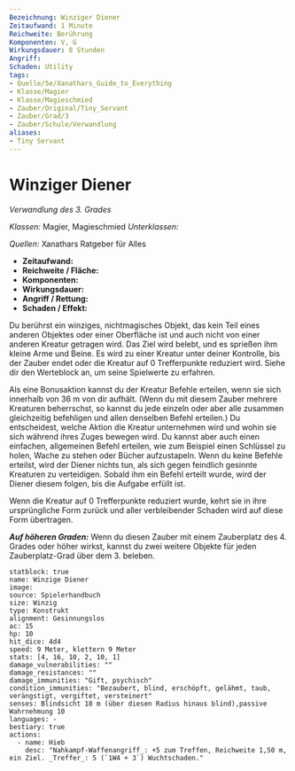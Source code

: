 ```yaml
---
Bezeichnung: Winziger Diener
Zeitaufwand: 1 Minute
Reichweite: Berührung
Komponenten: V, G
Wirkungsdauer: 8 Stunden
Angriff: 
Schaden: Utility
tags:
- Quelle/5e/Xanathars_Guide_to_Everything
- Klasse/Magier
- Klasse/Magieschmied
- Zauber/Original/Tiny_Servant
- Zauber/Grad/3
- Zauber/Schule/Verwandlung
aliases: 
- Tiny Servant
---
```

# Winziger Diener
_Verwandlung des 3. Grades_

_Klassen:_ Magier, Magieschmied
_Unterklassen:_

_Quellen:_ Xanathars Ratgeber für Alles
 
- **Zeitaufwand:** 
- **Reichweite / Fläche:** 
- **Komponenten:** 
- **Wirkungsdauer:** 
- **Angriff / Rettung:** 
- **Schaden / Effekt:**  

Du berührst ein winziges, nichtmagisches Objekt, das kein Teil eines anderen Objektes oder einer Oberfläche ist und auch nicht von einer anderen Kreatur getragen wird. Das Ziel wird belebt, und es sprießen ihm kleine Arme und Beine. Es wird zu einer Kreatur unter deiner Kontrolle, bis der Zauber endet oder die Kreatur auf 0 Trefferpunkte reduziert wird. Siehe dir den Werteblock an, um seine Spielwerte zu erfahren.

Als eine Bonusaktion kannst du der Kreatur Befehle erteilen, wenn sie sich innerhalb von 36 m von dir aufhält. (Wenn du mit diesem Zauber mehrere Kreaturen beherrschst, so kannst du jede einzeln oder aber alle zusammen gleichzeitig befehligen und allen denselben Befehl erteilen.) Du entscheidest, welche Aktion die Kreatur unternehmen wird und wohin sie sich während ihres Zuges bewegen wird. Du kannst aber auch einen einfachen, allgemeinen Befehl erteilen, wie zum Beispiel einen Schlüssel zu holen, Wache zu stehen oder Bücher aufzustapeln. Wenn du keine Befehle erteilst, wird der Diener nichts tun, als sich gegen feindlich gesinnte Kreaturen zu verteidigen. Sobald ihm ein Befehl erteilt wurde, wird der Diener diesem folgen, bis die Aufgabe erfüllt ist.

Wenn die Kreatur auf 0 Trefferpunkte reduziert wurde, kehrt sie in ihre ursprüngliche Form zurück und aller verbleibender Schaden wird auf diese Form übertragen.

**_Auf höheren Graden:_** Wenn du diesen Zauber mit einem Zauberplatz des 4. Grades oder höher wirkst, kannst du zwei weitere Objekte für jeden Zauberplatz-Grad über dem 3. beleben.

```statblock
statblock: true
name: Winzige Diener
image: 
source: Spielerhandbuch
size: Winzig
type: Konstrukt
alignment: Gesinnungslos
ac: 15
hp: 10
hit_dice: 4d4
speed: 9 Meter, klettern 9 Meter
stats: [4, 16, 10, 2, 10, 1]
damage_vulnerabilities: ""
damage_resistances: ""
damage_immunities: "Gift, psychisch"
condition_immunities: "Bezaubert, blind, erschöpft, gelähmt, taub, verängstigt, vergiftet, versteinert"
senses: Blindsicht 18 m (über diesen Radius hinaus blind),passive Wahrnehmung 10
languages: -
bestiary: true
actions:
  - name: Hieb
    desc: "Nahkampf-Waffenangriff_: +5 zum Treffen, Reichweite 1,50 m, ein Ziel. _Treffer_: 5 (`1W4 + 3`) Wuchtschaden."
```